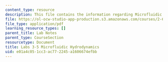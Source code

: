 ```yaml
---
content_type: resource
description: This file contains the information regarding Microfluidic Hydrodynamics.
file: https://ol-ocw-studio-app-production.s3.amazonaws.com/courses/2-674-micro-nano-engineering-laboratory-spring-2016/e01a4c051cc3ac772245a1606674efbb_MIT2_674S16_LabNote3_5.pdf
file_type: application/pdf
learning_resource_types: []
parent_title: Lab Notes
parent_type: CourseSection
resourcetype: Document
title: Labs 3-5 Microfluidic Hydrodynamics
uid: e01a4c05-1cc3-ac77-2245-a1606674efbb
---
```

